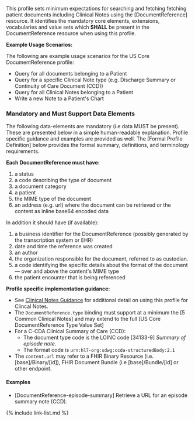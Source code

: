 This profile sets minimum expectations for searching and fetching fetching patient documents including Clinical Notes using the [DocumentReference] resource. It identifies the mandatory core elements, extensions, vocabularies and value sets which **SHALL** be present in the DocumentReference resource when using this profile. 

**Example Usage Scenarios:**

The following are example usage scenarios for the US Core DocumentReference profile:

-   Query for all documents belonging to a Patient
-   Query for a specific Clinical Note type (e.g. Discharge Summary or Continuity of Care Document (CCD))
-   Query for all Clinical Notes belonging to a Patient
-   Write a new Note to a Patient's Chart

### Mandatory and Must Support Data Elements

The following data-elements are mandatory (i.e data MUST be present). These are presented below in a simple human-readable explanation. Profile specific guidance and examples are provided as well. The [Formal Profile Definition] below provides the  formal summary, definitions, and  terminology requirements.  

**Each DocumentReference must have:**

1.  a status
1.  a code describing the type of document
1.  a document category
1.  a patient
1.  the MIME type of the document
1.  an address (e.g. url) where the document can be retrieved or the content as inline base64 encoded data

In addition it should have (if available):

1.  a business identifier for the DocumentReference (possibly generated by the transcription system or EHR)
1.  date and time the reference was created
1.  an author
1.  the organization responsible for the document, referred to as custodian.
1.  a code identifying the specific details about the format of the document — over and above the content's MIME type
1.  the patient encounter that is being referenced


**Profile specific implementation guidance:**

- See [Clinical Notes Guidance](clinical-notes-guidance.html) for additional detail on using this profile for Clincal Notes.
- The `DocumentReference.type` binding must support at a minimum the [5 Common Clinical Notes] and may extend to the full  [US Core DocumentReference Type Value Set]
- For a C-CDA Clinical Summary of Care (CCD):
   -  The document type code is the LOINC code [34133-9] *Summary of episode note*.
   -  The format code is `urn:hl7-org:sdwg:ccda-structuredBody:2.1`
-   The `content.url` may refer to a FHIR Binary Resource (i.e. [base]/Binary/[id]), FHIR Document Bundle (i.e [base]/Bundle/[id] or other endpoint.

#### Examples

-  [DocumentReference-episode-summary] Retrieve a URL for an episode summary note (CCD).

{% include link-list.md %}
